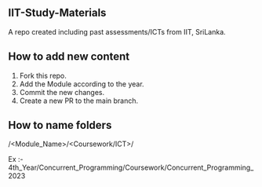 ## IIT-Study-Materials
A repo created including past assessments/ICTs from IIT, SriLanka. 

## How to add new content
1. Fork this repo.
2. Add the Module according to the year.
3. Commit the new changes.
4. Create a new PR to the main branch.

## How to name folders
<Year>/<Module_Name>/<Coursework/ICT>/<Item>

Ex :- 4th_Year/Concurrent_Programming/Coursework/Concurrent_Programming_2023
